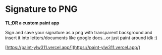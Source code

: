 # Signature to PNG 

**TL;DR a custom paint app**

Sign and save your signature as a png with transparent background and insert it into letters/documents like google docs...or just paint around idk :)

[https://paint-ylw311.vercel.app/](https://paint-ylw311.vercel.app/)

